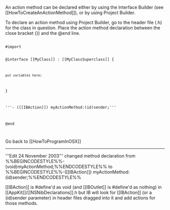 An action method can be declared either by using the Interface Builder (see [[HowToCreateAnActionMethod]]), or by using Project Builder.

To declare an action method using Project Builder, go to the header file (.h) for the class in question.  Place the action method declaration between the close bracket (}) and the @end line.

<code>
#import <Cocoa/Cocoa.h>

@interface [[MyClass]] : [[MyClassSuperclass]]
{

    put variables here;
    
}

'''- ([[IBAction]]) myActionMethod:(id)sender;'''

@end

</code>

Go back to [[HowToProgramInOSX]]

----
'''Edit 24 November 2003''' changed method declaration from %%BEGINCODESTYLE%%-(void)myActionMethod;%%ENDCODESTYLE%% to %%BEGINCODESTYLE%%-([[IBAction]]) myActionMethod:(id)sender;%%ENDCODESTYLE%%

[[IBAction]] is #define'd as void (and [[IBOutlet]] is #define'd as nothing) in [[AppKit]]/[[NSNibDeclarations]].h but IB will look for [[IBAction]] (or a (id)sender parameter) in header files dragged into it and add actions for those methods.